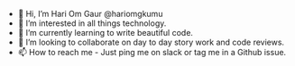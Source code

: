 - 👋 Hi, I’m Hari Om Gaur @hariomgkumu
- 👀 I’m interested in all things technology.
- 🌱 I’m currently learning to write beautiful code.
- 💞️ I’m looking to collaborate on day to day story work and code reviews.
- 📫 How to reach me - Just ping me on slack or tag me in a Github issue.

<!---
hariomgkumu/hariomgkumu is a ✨ special ✨ repository because its `README.md` (this file) appears on your GitHub profile.
You can click the Preview link to take a look at your changes.
--->
